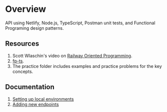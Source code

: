 # Overview

API using Netlify, Node.js, TypeScript, Postman unit tests, and Functional Programing design patterns.

## Resources
1. Scott Wlaschin's video on [Railway Oriented Programming](https://vimeo.com/113707214).
1. [fp-ts](https://gcanti.github.io/fp-ts/).
1. The practice folder includes examples and practice problems for the key concepts.

## Documentation
1. [Setting up local environments](./docs/setup-local.md)
1. [Adding new endpoints](./docs/adding-new-endpoints.md)